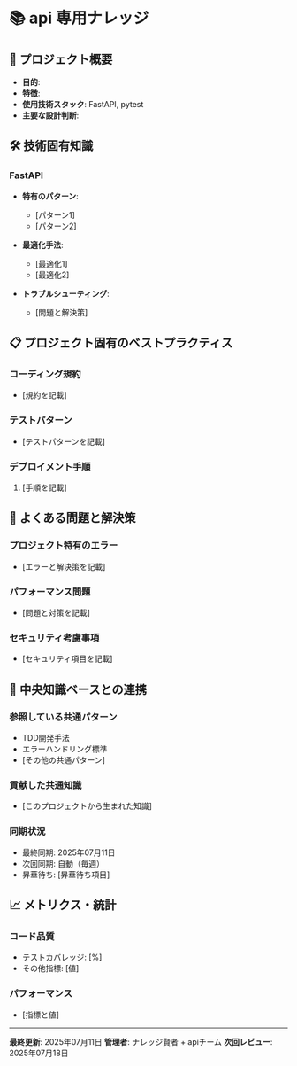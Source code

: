 # 📚 api 専用ナレッジ

## 🎯 プロジェクト概要
- **目的**:
- **特徴**:
- **使用技術スタック**: FastAPI, pytest
- **主要な設計判断**:

## 🛠️ 技術固有知識

### FastAPI
- **特有のパターン**:
  - [パターン1]
  - [パターン2]

- **最適化手法**:
  - [最適化1]
  - [最適化2]

- **トラブルシューティング**:
  - [問題と解決策]

## 📋 プロジェクト固有のベストプラクティス

### コーディング規約
- [規約を記載]

### テストパターン
- [テストパターンを記載]

### デプロイメント手順
1. [手順を記載]

## 🚨 よくある問題と解決策

### プロジェクト特有のエラー
- [エラーと解決策を記載]

### パフォーマンス問題
- [問題と対策を記載]

### セキュリティ考慮事項
- [セキュリティ項目を記載]

## 🔄 中央知識ベースとの連携

### 参照している共通パターン
- TDD開発手法
- エラーハンドリング標準
- [その他の共通パターン]

### 貢献した共通知識
- [このプロジェクトから生まれた知識]

### 同期状況
- 最終同期: 2025年07月11日
- 次回同期: 自動（毎週）
- 昇華待ち: [昇華待ち項目]

## 📈 メトリクス・統計

### コード品質
- テストカバレッジ: [%]
- その他指標: [値]

### パフォーマンス
- [指標と値]

---

**最終更新**: 2025年07月11日
**管理者**: ナレッジ賢者 + apiチーム
**次回レビュー**: 2025年07月18日
